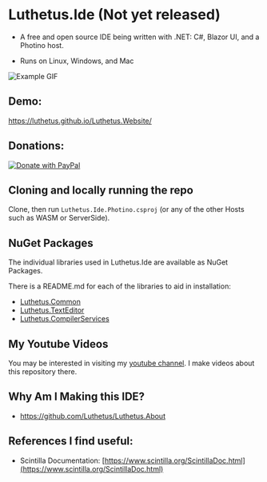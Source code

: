 # Luthetus.Ide (Not yet released)
- A free and open source IDE being written with .NET: C#, Blazor UI, and a Photino host.

- Runs on Linux, Windows, and Mac

![Example GIF](./Luthetus.Ide/Images/Rewrite/introductoryGifLuthetusIde.gif)

## Demo:
https://luthetus.github.io/Luthetus.Website/

## Donations:
[![Donate with PayPal](https://raw.githubusercontent.com/Luthetus/paypal-donate-button_Fork/master/paypal-donate-button.png)](https://www.paypal.com/cgi-bin/webscr?cmd=_s-xclick&hosted_button_id=RCG8QN3KL623Y)

## Cloning and locally running the repo
Clone, then run `Luthetus.Ide.Photino.csproj` (or any of the other Hosts such as WASM or ServerSide).

## NuGet Packages
The individual libraries used in Luthetus.Ide are available as NuGet Packages.

There is a README.md for each of the libraries to aid in installation:

-  [Luthetus.Common](./Luthetus.Common/README.md)
- [Luthetus.TextEditor](./Luthetus.TextEditor/README.md)
- [Luthetus.CompilerServices](./Luthetus.CompilerServices/README.md)

## My Youtube Videos
You may be interested in visiting my [youtube channel](https://www.youtube.com/channel/UCzhWhqYVP40as1MFUesQM9w). I make videos about this repository there.

## Why Am I Making this IDE?
- https://github.com/Luthetus/Luthetus.About

## References I find useful:
  - Scintilla Documentation: [https://www.scintilla.org/ScintillaDoc.html](https://www.scintilla.org/ScintillaDoc.html)
